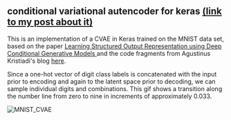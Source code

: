 ## conditional variational autencoder for keras [(link to my post about it)](http://nnormandin.com/science/2017/07/01/cvae.html)

This is an implementation of a CVAE in Keras trained on the MNIST data set, based on the paper [Learning Structured Output Representation using Deep Conditional Generative Models ](https://www.google.com/url?sa=t&rct=j&q=&esrc=s&source=web&cd=2&cad=rja&uact=8&ved=0ahUKEwiamruIr5HVAhXFVj4KHRh0BG4QFggxMAE&url=https%3A%2F%2Fpdfs.semanticscholar.org%2F3f25%2Fe17eb717e5894e0404ea634451332f85d287.pdf&usg=AFQjCNGP9YZk7oDH-pyk_2_V3dAPJEiMbg) and the code fragments from Agustinus Kristiadi's blog [here](http://wiseodd.github.io/techblog/2016/12/17/conditional-vae/).

Since a one-hot vector of digit class labels is concatenated with the input prior to encoding and again to the latent space prior to decoding, we can sample individual digits and combinations. This gif shows a transition along the number line from zero to nine in increments of approximately 0.033. 

![MNIST_CVAE](http://i.makeagif.com/media/7-17-2017/qWHlvW.gif)
